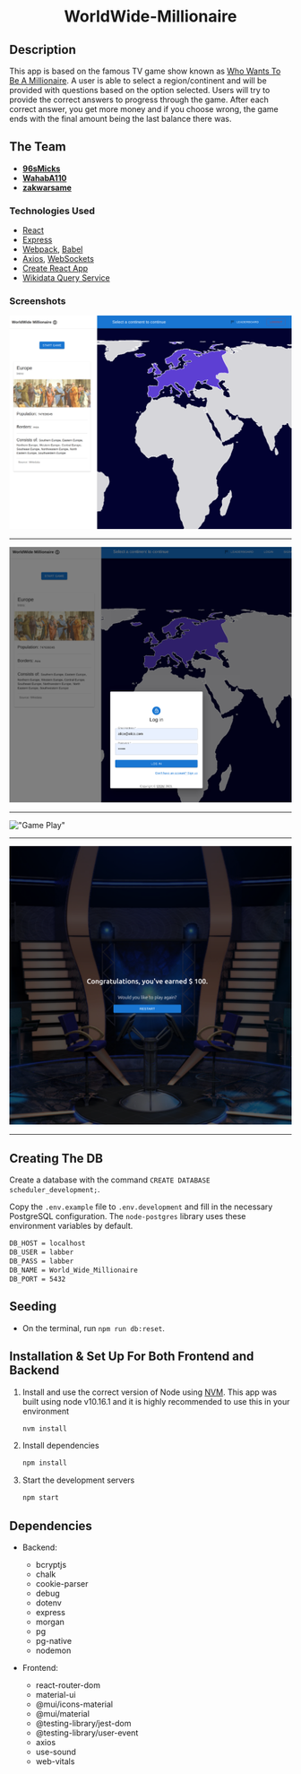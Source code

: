 <h1 align="center">
  WorldWide-Millionaire
</h1>

## Description

This app is based on the famous TV game show known as [Who Wants To Be A Millionaire](https://en.wikipedia.org/wiki/Who_Wants_to_Be_a_Millionaire_(American_game_show)). A user is able to select a region/continent and will be provided with questions based on the option selected. Users will try to provide the correct answers to progress through the game. After each correct answer, you get more money and if you choose wrong, the game ends with the final amount being the last balance there was.

## The Team

- **[96sMicks](https://github.com/96sMicks)**
- **[WahabA110](https://github.com/WahabA110)**
- **[zakwarsame](https://github.com/zakwarsame)**

### Technologies Used

- [React](https://reactjs.org/)
- [Express](https://expressjs.com/)
- [Webpack](https://webpack.js.org/), [Babel](https://babeljs.io/)
- [Axios](https://github.com/axios/axios), [WebSockets](https://developer.mozilla.org/en-US/docs/Web/API/WebSockets_API)
- [Create React App](https://facebook.github.io/create-react-app/)
- [Wikidata Query Service](https://query.wikidata.org/)

### Screenshots


!["Home Page"](https://github.com/96sMicks/WorldWide-Millionaire/blob/main/screenshots/home.png)

---
!["Login"](https://github.com/96sMicks/WorldWide-Millionaire/blob/main/screenshots/login.png)

---
!["Game Play"](https://github.com/96sMicks/WorldWide-Millionaire/blob/main/screenshots/game_play.png)

---
!["Final"](https://github.com/96sMicks/WorldWide-Millionaire/blob/main/screenshots/final.png)

---
## Creating The DB

Create a database with the command `CREATE DATABASE scheduler_development;`.

Copy the `.env.example` file to `.env.development` and fill in the necessary PostgreSQL configuration. The `node-postgres` library uses these environment variables by default.

```
DB_HOST = localhost
DB_USER = labber
DB_PASS = labber
DB_NAME = World_Wide_Millionaire 
DB_PORT = 5432
```

## Seeding

- On the terminal, run `npm run db:reset`.

## Installation & Set Up For Both Frontend and Backend

1. Install and use the correct version of Node using [NVM](https://github.com/nvm-sh/nvm). This app was built using node v10.16.1 and it is highly recommended to use this in your environment

   ```sh
   nvm install
   ```

1. Install dependencies

   ```sh
   npm install
   ```

1. Start the development servers

   ```sh
   npm start
   ```

## Dependencies

- Backend:
    - bcryptjs
    - chalk
    - cookie-parser
    - debug
    - dotenv
    - express
    - morgan
    - pg
    - pg-native
    - nodemon

- Frontend:
    - react-router-dom
    - material-ui
    - @mui/icons-material
    - @mui/material
    - @testing-library/jest-dom
    - @testing-library/user-event
    - axios
    - use-sound
    - web-vitals
